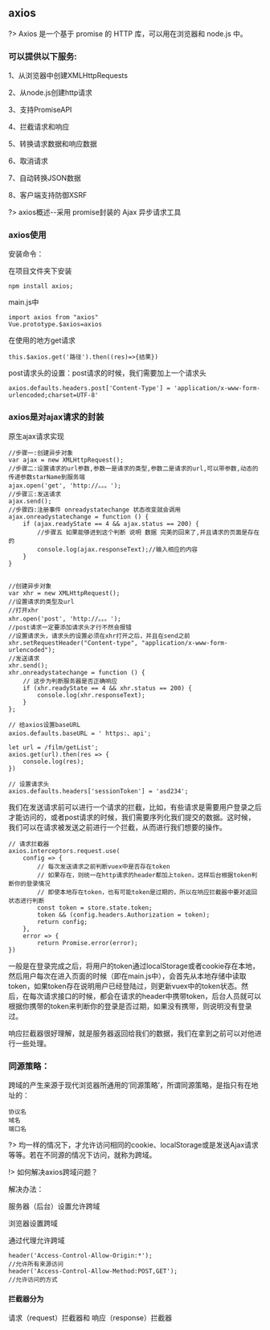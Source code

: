 ## axios

?> Axios 是一个基于 promise 的 HTTP 库，可以用在浏览器和 node.js 中。

### 可以提供以下服务:

1、从浏览器中创建XMLHttpRequests

2、从node.js创建http请求

3、支持PromiseAPI

4、拦截请求和响应

5、转换请求数据和响应数据

6、取消请求

7、自动转换JSON数据

8、客户端支持防御XSRF

?> axios概述--采用 promise封装的 Ajax 异步请求工具

### axios使用

安装命令：

在项目文件夹下安装  

    npm install axios;

main.js中

    import axios from "axios"
    Vue.prototype.$axios=axios

在使用的地方get请求

    this.$axios.get('路径').then((res)=>{结果})

post请求头的设置：post请求的时候，我们需要加上一个请求头

	axios.defaults.headers.post['Content-Type'] = 'application/x-www-form-urlencoded;charset=UTF-8'

### axios是对ajax请求的封装

原生ajax请求实现

    //步骤一:创建异步对象
    var ajax = new XMLHttpRequest();
    //步骤二:设置请求的url参数,参数一是请求的类型,参数二是请求的url,可以带参数,动态的传递参数starName到服务端
    ajax.open('get', 'http://。。。');
    //步骤三:发送请求
    ajax.send();
    //步骤四:注册事件 onreadystatechange 状态改变就会调用
    ajax.onreadystatechange = function () {
        if (ajax.readyState == 4 && ajax.status == 200) {
            //步骤五 如果能够进到这个判断 说明 数据 完美的回来了,并且请求的页面是存在的
            console.log(ajax.responseText);//输入相应的内容
        }
    }


    //创建异步对象  
    var xhr = new XMLHttpRequest();
    //设置请求的类型及url
    //打开xhr
    xhr.open('post', 'http://。。。');
    //post请求一定要添加请求头才行不然会报错
    //设置请求头，请求头的设置必须在xhr打开之后，并且在send之前
    xhr.setRequestHeader("Content-type", "application/x-www-form-urlencoded");
    //发送请求
    xhr.send();
    xhr.onreadystatechange = function () {
        // 这步为判断服务器是否正确响应
        if (xhr.readyState == 4 && xhr.status == 200) {
            console.log(xhr.responseText);
        }
    };

    // 给axios设置baseURL
    axios.defaults.baseURL = ' https:、api';

    let url = /film/getList';
    axios.get(url).then(res => {
        console.log(res);
    })

    // 设置请求头
    axios.defaults.headers['sessionToken'] = 'asd234';


我们在发送请求前可以进行一个请求的拦截，比如，有些请求是需要用户登录之后才能访问的，或者post请求的时候，我们需要序列化我们提交的数据。这时候，我们可以在请求被发送之前进行一个拦截，从而进行我们想要的操作。

    // 请求拦截器
    axios.interceptors.request.use(    
        config => {        
            // 每次发送请求之前判断vuex中是否存在token        
            // 如果存在，则统一在http请求的header都加上token，这样后台根据token判断你的登录情况
            // 即使本地存在token，也有可能token是过期的，所以在响应拦截器中要对返回状态进行判断 
            const token = store.state.token;        
            token && (config.headers.Authorization = token);        
            return config;    
        },    
        error => {        
            return Promise.error(error);    
    })

一般是在登录完成之后，将用户的token通过localStorage或者cookie存在本地，然后用户每次在进入页面的时候（即在main.js中），会首先从本地存储中读取token，如果token存在说明用户已经登陆过，则更新vuex中的token状态。然后，在每次请求接口的时候，都会在请求的header中携带token，后台人员就可以根据你携带的token来判断你的登录是否过期，如果没有携带，则说明没有登录过。

响应拦截器很好理解，就是服务器返回给我们的数据，我们在拿到之前可以对他进行一些处理。

### 同源策略：

跨域的产生来源于现代浏览器所通用的‘同源策略’，所谓同源策略，是指只有在地址的： 

    协议名
    域名
    端口名

?> 均一样的情况下，才允许访问相同的cookie、localStorage或是发送Ajax请求等等。若在不同源的情况下访问，就称为跨域。

!> 如何解决axios跨域问题？

解决办法：

服务器（后台）设置允许跨域

浏览器设置跨域

通过代理允许跨域

    header('Access-Control-Allow-Origin:*');
    //允许所有来源访问 
    header('Access-Control-Allow-Method:POST,GET');
    //允许访问的方式 

#### 拦截器分为

请求（request）拦截器和 响应（response）拦截器